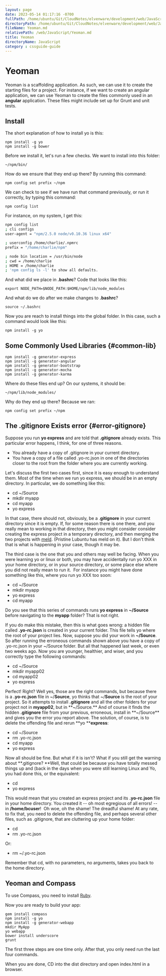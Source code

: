 ```yaml
---
layout: page
date: 2023-05-14 01:17:16 -0700
fullPath: /home/ubuntu/Git/CloudNotes/elvenware/development/web/JavaScript/Yeoman.md
directoryPath: /home/ubuntu/Git/CloudNotes/elvenware/development/web/JavaScript
fileName: Yeoman.md
relativePath: /web/JavaScript/Yeoman.md
title: Yeoman
directoryName: JavaScript
category : cssguide-guide
---
```


# Yeoman

Yeoman is a scaffolding application. As such, we can use it to create the starting files for a project. For instance, if we want to create an angular application, we can use Yeoman to create the files commonly used in an **angular** application. These files might include set up for Grunt and unit tests.

## Install

The short explanation of how to install yo is this:

	npm install -g yo
	npm install -g bower
	
Before we install it, let's run a few checks. We want to install into this folder:

	~/npm/bin/

How do we ensure that they end up there? By running this command:

	npm config set prefix ~/npm	

We can check to see if we have run that command previously, or run it correctly, by typing this command:

	npm config list

For instance, on my system, I get this:

```bash
npm config list
; cli configs
user-agent = "npm/2.5.0 node/v0.10.36 linux x64"

; userconfig /home/charlie/.npmrc
prefix = "/home/charlie/npm"

; node bin location = /usr/bin/node
; cwd = /home/charlie
; HOME = /home/charlie
; 'npm config ls -l' to show all defaults.
```

And what did we place in **.bashrc**? Code that looks like this:

	export NODE_PATH=$NODE_PATH:$HOME/npm/lib/node_modules

And what do we do after we make changes to **.bashrc**?

	source ~/.bashrc

Now you are reach to install things into the global folder. In this case, such a command would look like this:

	npm install -g yo


## Some Commonly Used Libraries {#common-lib}

```
npm install -g generator-express
npm install -g generator-angular
npm install -g generator-bootstrap
npm install -g generator-mocha
npm install -g generator-karma
```
Where do these files end up? On our systems, it should be:

	~/npm/lib/node_modules/

Why do they end up there? Because we ran:

	npm config set prefix ~/npm





## The .gitignore Exists error {#error-gitignore}

Suppose you run **yo express** and are told that **.gitignore** already exists. This particular error happens, I think, for one of three reasons.

*   You already have a copy of .gitignore in your current directory.
*   You have a copy of a file called .yo-rc.json in one of the directories closer to the root from the folder where you are currently working.

Let's discuss the first two cases first, since it is easy enough to understand them. Most of the time when we run yo express, we should be in an empty directory. In particular, we do something like this:

*   cd ~/Source
*   mkdir myapp
*   cd myapp
*   yo express

In that case, there should not, obviously, be a .**gitignore** in your current directory since it is empty. If, for some reason there is one there, and you really mean to working in that directory, then you might consider consider creating the express project in a temporary directory, and then merging the two projects with [meld](http://meldmerge.org/). (Pristine Lubuntu has meld on it). But I don't think that is what is happening in your case, though it may be.

The third case is the one that you and others may well be facing. When you were learning yo or linux or both, you may have accidentally run yo XXX in your home directory, or in your source directory, or some place else where you did not really mean to run it.&nbsp; For instance you might have done something like this, where you run yo XXX too soon:

*   cd ~/Source
*   mkdir myapp
*   yo express
*   cd myapp

Do you see that this series of commands runs **yo express** in **~/Source** before navigating to the **myapp** folder? That is not right.

If you do make this mistake, then this is what goes wrong: a hidden file called **.yo-rc.json** is created in your current folder. This file tells yo where the root of your project lies. Now, suppose you did your work in **~/Source**. So after running the erroneous commands shown above you have a copy of .yo-rc.json in your ~/Source folder. But all that happened last week, or even two weeks ago. Now you are younger, healthier, and wiser, and you correctly type the following commands:

*   cd ~/Source
*   mkdir myapp02
*   cd myapp02
*   yo express

Perfect! Right? Well yes, those are the right commands, but because there is a **.yo-rc.json** file in ~/**Source**, yo thinks that ~/**Source** is the root of your project. So it attempts to install **.gitignore** and all the other folders for your project not in **myapp02**, but in&nbsp;**~/Source.** And of course it finds the hidden **.gitignore** file from your previous, erroneous, install in **~/Source** and gives you the error you report above.&nbsp;The solution, of course, is to delete the offending file and rerun **yo ****express**:

*   cd ~/Source
*   rm .yo-rc.json
*   cd myapp
*   yo express

Now all should be fine. But what if it is isn't? What if you still get the warning about **.gitignore? **Well, that could be because you have totally messed things up and (back in the days when you were still learning Linux and Yo, you had done this, or the equivalent:

*   cd
*   yo express

This would mean that you created an express project and its **.yo-rc.json** file in your home directory. You created it -- oh most egregious of all errors! -- in **/home/bcuser**!&nbsp; Oh woe, oh the shame! The dreadful shame! At any rate, to fix that, you need to delete the offending file, and perhaps several other files, such as .gitignore, that are cluttering up your home folder:

*   cd
*   rm .yo-rc.json

Or:

*   rm ~/.yo-rc.json

Remember that cd, with no parameters, no arguments, takes you back to the home directory.

## Yeoman and Compass

To use Compass, you need to install [Ruby](https://www.ruby-lang.org/en/installation/). 

Now you are ready to build your app:

	gem install compass
	npm install -g yo
	npm install -g generator-webapp
	mkdir MyApp
	yo webapp
	bower install underscore
	grunt
	
The first three steps are one time only. After that, you only need run the
last four commands.

When you are done, CD into the dist directory and open index.html in
a browser.


